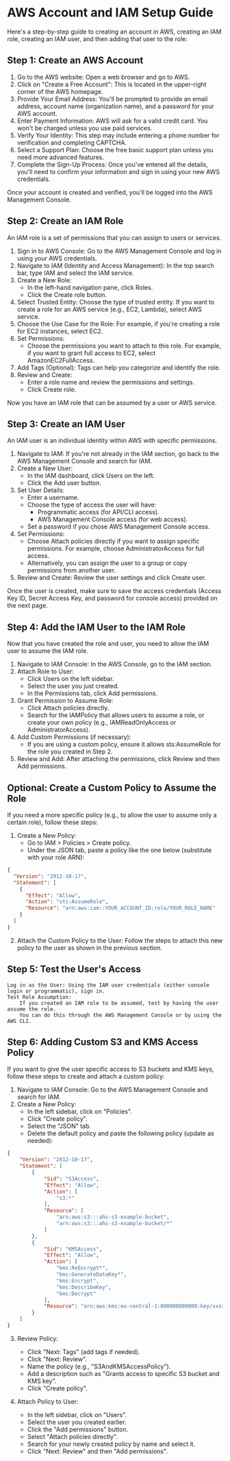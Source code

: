 # AWS Account and IAM Setup Guide

Here's a step-by-step guide to creating an account in AWS, creating an IAM role, creating an IAM user, and then adding that user to the role:

## Step 1: Create an AWS Account

1. Go to the AWS website: Open a web browser and go to AWS.
2. Click on "Create a Free Account": This is located in the upper-right corner of the AWS homepage.
3. Provide Your Email Address: You'll be prompted to provide an email address, account name (organization name), and a password for your AWS account.
4. Enter Payment Information: AWS will ask for a valid credit card. You won't be charged unless you use paid services.
5. Verify Your Identity: This step may include entering a phone number for verification and completing CAPTCHA.
6. Select a Support Plan: Choose the free basic support plan unless you need more advanced features.
7. Complete the Sign-Up Process: Once you've entered all the details, you'll need to confirm your information and sign in using your new AWS credentials.

Once your account is created and verified, you'll be logged into the AWS Management Console.

## Step 2: Create an IAM Role

An IAM role is a set of permissions that you can assign to users or services.

1. Sign in to AWS Console: Go to the AWS Management Console and log in using your AWS credentials.
2. Navigate to IAM (Identity and Access Management): In the top search bar, type IAM and select the IAM service.
3. Create a New Role:
   * In the left-hand navigation pane, click Roles.
   * Click the Create role button.
4. Select Trusted Entity: Choose the type of trusted entity. If you want to create a role for an AWS service (e.g., EC2, Lambda), select AWS service.
5. Choose the Use Case for the Role: For example, if you're creating a role for EC2 instances, select EC2.
6. Set Permissions:
   * Choose the permissions you want to attach to this role. For example, if you want to grant full access to EC2, select AmazonEC2FullAccess.
7. Add Tags (Optional): Tags can help you categorize and identify the role.
8. Review and Create:
   * Enter a role name and review the permissions and settings.
   * Click Create role.

Now you have an IAM role that can be assumed by a user or AWS service.

## Step 3: Create an IAM User

An IAM user is an individual identity within AWS with specific permissions.

1. Navigate to IAM: If you're not already in the IAM section, go back to the AWS Management Console and search for IAM.
2. Create a New User:
   * In the IAM dashboard, click Users on the left.
   * Click the Add user button.
3. Set User Details:
   * Enter a username.
   * Choose the type of access the user will have:
     * Programmatic access (for API/CLI access).
     * AWS Management Console access (for web access).
   * Set a password if you chose AWS Management Console access.
4. Set Permissions:
   * Choose Attach policies directly if you want to assign specific permissions. For example, choose AdministratorAccess for full access.
   * Alternatively, you can assign the user to a group or copy permissions from another user.
5. Review and Create: Review the user settings and click Create user.

Once the user is created, make sure to save the access credentials (Access Key ID, Secret Access Key, and password for console access) provided on the next page.

## Step 4: Add the IAM User to the IAM Role

Now that you have created the role and user, you need to allow the IAM user to assume the IAM role.

1. Navigate to IAM Console: In the AWS Console, go to the IAM section.
2. Attach Role to User:
   * Click Users on the left sidebar.
   * Select the user you just created.
   * In the Permissions tab, click Add permissions.
3. Grant Permission to Assume Role:
   * Click Attach policies directly.
   * Search for the IAMPolicy that allows users to assume a role, or create your own policy (e.g., IAMReadOnlyAccess or AdministratorAccess).
4. Add Custom Permissions (if necessary):
   * If you are using a custom policy, ensure it allows sts:AssumeRole for the role you created in Step 2.
5. Review and Add: After attaching the permissions, click Review and then Add permissions.

## Optional: Create a Custom Policy to Assume the Role

If you need a more specific policy (e.g., to allow the user to assume only a certain role), follow these steps:

1. Create a New Policy:
   * Go to IAM > Policies > Create policy.
   * Under the JSON tab, paste a policy like the one below (substitute with your role ARN):

```json
{
  "Version": "2012-10-17",
  "Statement": [
    {
      "Effect": "Allow",
      "Action": "sts:AssumeRole",
      "Resource": "arn:aws:iam::YOUR_ACCOUNT_ID:role/YOUR_ROLE_NAME"
    }
  ]
}
```

2. Attach the Custom Policy to the User: Follow the steps to attach this new policy to the user as shown in the previous section.

## Step 5: Test the User's Access

    Log in as the User: Using the IAM user credentials (either console login or programmatic), sign in.
    Test Role Assumption:
        If you created an IAM role to be assumed, test by having the user assume the role.
        You can do this through the AWS Management Console or by using the AWS CLI.

## Step 6: Adding Custom S3 and KMS Access Policy

If you want to give the user specific access to S3 buckets and KMS keys, follow these steps to create and attach a custom policy:

1. Navigate to IAM Console: Go to the AWS Management Console and search for IAM.
2. Create a New Policy:
   - In the left sidebar, click on "Policies".
   - Click "Create policy".
   - Select the "JSON" tab.
   - Delete the default policy and paste the following policy (update as needed):

```json
{
	"Version": "2012-10-17",
	"Statement": [
		{
			"Sid": "S3Access",
			"Effect": "Allow",
			"Action": [
				"s3:*"
			],
			"Resource": [
				"arn:aws:s3:::ahs-s3-example-bucket",
				"arn:aws:s3:::ahs-s3-example-bucket/*"
			]
		},
		{
			"Sid": "KMSAccess",
			"Effect": "Allow",
			"Action": [
				"kms:ReEncrypt*",
				"kms:GenerateDataKey*",
				"kms:Encrypt",
				"kms:DescribeKey",
				"kms:Decrypt"
			],
			"Resource": "arn:aws:kms:eu-central-1:000000000000:key/xxxxxxx-xxxxxxx-xxxxxxx-xxxxxxx"
		}
	]
}
```

3. Review Policy:
   - Click "Next: Tags" (add tags if needed).
   -  Click "Next: Review".
   - Name the policy (e.g., "S3AndKMSAccessPolicy").
   - Add a description such as "Grants access to specific S3 bucket and KMS key".
   - Click "Create policy".

4. Attach Policy to User:
   - In the left sidebar, click on "Users".
   - Select the user you created earlier.
   - Click the "Add permissions" button.
   - Select "Attach policies directly".
   - Search for your newly created policy by name and select it.
   - Click "Next: Review" and then "Add permissions".


